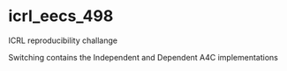 # icrl_eecs_498
ICRL reproducibility challange

Switching contains the Independent and Dependent A4C implementations
